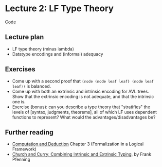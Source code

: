 # Lecture 2: LF Type Theory


[Code](https://github.com/chrisamaphone/lf-class/blob/main/code/nat-even2.elf)

## Lecture plan

* LF type theory (minus lambda)
* Datatype encodings and (informal) adequacy

## Exercises
* Come up with a second proof that `(node (node leaf leaf) (node leaf leaf))`
  is balanced.
* Come up with both an extrinsic and intrinsic encoding for AVL trees. Show
  that the extrinsic encoding is not adequate, and that the intrinsic one
  is.
* Exercise (bonus): can you describe a type theory that "stratifies" the
  levels of [syntax, judgments, theorems], all of which LF uses dependent
  functions to represent? What would the advantages/disadvantages be?

## Further reading
* [Computation and Deduction](https://cs.mcgill.ca/~bpientka/courses/comp523-08/cd.pdf) Chapter 3 (Formalization in a Logical Framework)
* [Church and Curry: Combining Intrinsic and Extrinsic
  Typing](https://www.cs.cmu.edu/~fp/papers/andrews08.pdf), by Frank
  Pfenning
